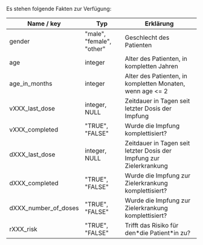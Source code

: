 Es stehen folgende Fakten zur Verfügung: 

| Name / key | Typ           | Erklärung |
|------------|---------------|-----------| 
| gender     | "male", "female", "other" | Geschlecht des Patienten |
| age        | integer       | Alter des Patienten, in kompletten Jahren |
| age_in_months| integer       | Alter des Patienten, in kompletten Monaten, wenn age <= 2 |
| vXXX_last_dose| integer, NULL | Zeitdauer in Tagen seit letzter Dosis der Impfung |
| vXXX_completed| "TRUE", "FALSE" | Wurde die Impfung komplettisiert? |
| dXXX_last_dose| integer, NULL | Zeitdauer in Tagen seit letzter Dosis der Impfung zur Zielerkrankung |
| dXXX_completed| "TRUE", "FALSE" | Wurde die Impfung zur Zielerkrankung komplettisiert? |
| dXXX_number_of_doses| "TRUE", "FALSE" | Wurde die Impfung zur Zielerkrankung komplettisiert? |
| rXXX_risk| "TRUE", "FALSE" | Trifft das Risiko für den\*die Patient\*in zu? |
